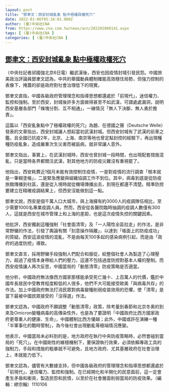 ```yaml
---
layout: post
title: "鄧聿文：西安封城亂象 點中極權政權死穴"
date: 2022-01-06T05:34:01.000Z
author: (臺)中央社CNA
from: https://www.cna.com.tw/news/acn/202201060141.aspx
tags: [ (臺)中央社CNA ]
categories: [ (臺)中央社CNA ]
---
```

<!--1641447241000-->
[鄧聿文：西安封城亂象 點中極權政權死穴](https://www.cna.com.tw/news/acn/202201060141.aspx)
------

<div>
<div></div><div><p>（中央社記者邱國強北京6日電）繼武漢後，西安也因疫情封城引發民怨。中國旅美政治評論員鄧聿文認為，中共的舉國動員體制確能高效穩住局勢，但強力控制的表像下，掩蓋的卻是政府對社會治理低下的現實。</p><p>鄧聿文直指，中國各級政府管理理念和指導思想都還處於「前現代」，迷信權力、監控和強制。至於西安，封城後許多方面做得甚至不如武漢，可謂處處漏洞，說明西安基層各部門「條塊分割、互不相通」，一線情況「無人下決斷、無人勇於擔責」。</p><p>這篇以「西安亂象點中了極權政權的死穴」為題、在德國之聲（Deutsche Welle）發表的文章指出，西安封城讓人想起當初武漢封城。但西安封城有了武漢的前車之鑑，且全國已抗疫2年，北京、上海、南京等地也曾定點封控的經驗下，再出現種種防疫亂象，造成嚴重次生災害而被詬病，就非常讓人意外。</p><p>鄧聿文指出，事實上，在武漢封城時，西安也曾封城一段時間，也出現配套措施混亂，只是當時各界都關注武漢，對其他地方的防疫災難沒有重視罷了。</p><p>他指出，西安耗費近1個月未能有效控制住疫情，一是對疫情的流行調查「根本就是一筆糊塗帳」，二是緊急應變與組織協調工作不到位。其中，病毒到底是從防疫旅館傳播到社區，還是從入境時就從機場傳播出去，到現在都還不清楚。精準防控要建立在精確疫調結果上，但西安沒能做到這一點。</p><p>鄧聿文說，西安是個千萬人口大城市，與上海擁有約3000人的疫調隊伍相比，至少需要1000名專業疫調人員。然而，西安從各醫院臨時抽調的疫調人數僅有300人，這就是西安在城市管理上和上海的差距，也是這次疫情失控的關鍵因素。</p><p>他批評，西安獨創這種強制「社會面清零」及「一人陽性全區拉走」的作法，是非常野蠻的作法，引發了輿論有關「刻意操作隔離」，以達到「帳面上的防疫成功」的質疑。西安這波疫情的混亂，不是由每天100多起的感染病例引起，而是由「政府的過度防控」導致。</p><p>鄧聿文直言，採用野蠻手段強制人們配合和服從，給整個社會人為製造了心理壓力，超過了疫情本身帶給人們的壓力，這還不包括過度防控對基本人權的壓制。而西安疫情讓人再次反思，中國當局的「動態清零」防疫策略是否適當。</p><p>他分析，中國政府無法像西方國家那樣能承受死亡幾十、上百萬人的代價，鑑於中國年長居民中受教育程度較低的人很多，他們不大可能接受歐美「與病毒共存」的作法。加上中國政府無法打消民眾對病毒變種削弱疫苗效用的恐懼，使「清零」是當下最被中國民眾接受的「沒得選」作法。</p><p>鄧聿文認為，中國政府不願調整「動態清零」政策，除考量到春節和北京冬奧的到來及Omicron變種病毒的高傳染性外，也是為了要證明「中國政府比西方國家政府更尊重人的健康、生命」，中國體制比西方優越；此外，中國或許在演練一種「半軍事化的戰時管制」，為今後社會出現動亂等極端情況應變。</p><p>他表示，中國當局未必料到的是，地方政府在執行中央防疫策略時，必然會碰到當局的「死穴」。在中國剛性的維穩機制下，要保證執行效果，必須依賴專政工具的強制力，手段和措施的粗暴就不可避免，且地方政府、尤其基層政府在社會治理上，本就能力低下。</p><p>鄧聿文認為，儘管有大數據支持，但中國各級政府的管理理念和指導思想都還處於「前現代」，迷信權力、監控和強制。在已經開化和半開化的民意面前，這一定會產生矛盾和衝突，製造民怨和民憤，以至於在社會層面削弱當局的防疫效果。（編輯：繆宗翰）1110106</p></div>
</div>
